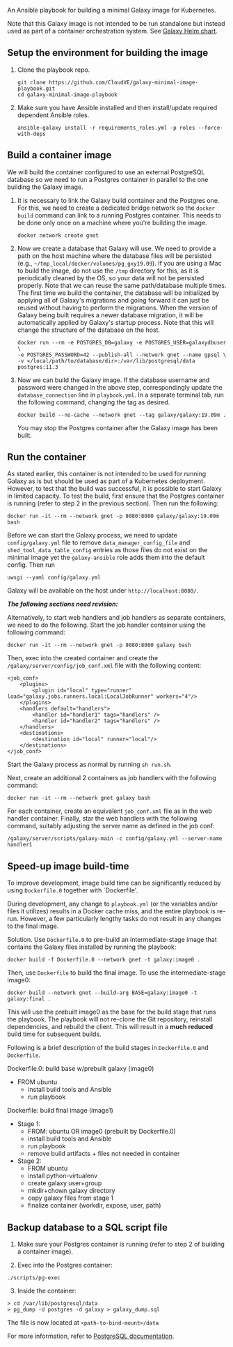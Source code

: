 An Ansible playbook for building a minimal Galaxy image for Kubernetes.

Note that this Galaxy image is not intended to be run standalone but instead
used as part of a container orchestration system. See [Galaxy Helm
chart](https://github.com/galaxyproject/galaxy-helm).

## Setup the environment for building the image
1. Clone the playbook repo.

    ```
    git clone https://github.com/CloudVE/galaxy-minimal-image-playbook.git
    cd galaxy-minimal-image-playbook
    ```

2. Make sure you have Ansible installed and then install/update required
   dependent Ansible roles.

    ```
    ansible-galaxy install -r requirements_roles.yml -p roles --force-with-deps
    ```

## Build a container image
We will build the container configured to use an external PostgreSQL database
so we need to run a Postgres container in parallel to the one building the
Galaxy image.

1. It is necessary to link the Galaxy build container and the Postgres one. For
   this, we need to create a dedicated bridge network so the `docker build`
   command can link to a running Postgres container. This needs to be done only
   once on a machine where you're building the image.

    ```
    docker network create gnet
    ```

2. Now we create a database that Galaxy will use. We need to provide a path on
   the host machine where the database files will be persisted (e.g.,
   `~/tmp_local/docker/volumes/pg_gxy19.09`). If you are using a Mac to build
   the image, do not use the `/tmp` directory for this, as it is periodically
   cleaned by the OS, so your data will not be persisted properly. Note that we
   can reuse the same path/database multiple times. The first time we build the
   container, the database will be initialized by applying all of Galaxy's
   migrations and going forward it can just be reused without having to perform
   the migrations. When the version of Galaxy being built requires a newer
   database migration, it will be automatically applied by Galaxy's startup
   process. Note that this will change the structure of the database on the
   host.

    ```
    docker run --rm -e POSTGRES_DB=galaxy -e POSTGRES_USER=galaxydbuser \
    -e POSTGRES_PASSWORD=42 --publish-all --network gnet --name gpsql \
    -v </local/path/to/database/dir>:/var/lib/postgresql/data postgres:11.3
    ```

3. Now we can build the Galaxy image. If the database username and password
   were changed in the above step, correspondingly update the
   `database_connection` line in `playbook.yml`. In a separate terminal tab,
   run the following command, changing the tag as desired.

    ```
    docker build --no-cache --network gnet --tag galaxy/galaxy:19.09m .
    ```

   You may stop the Postgres container after the Galaxy image has been built.

## Run the container
As stated earlier, this container is not intended to be used for running Galaxy
as is but should be used as part of a Kubernetes deployment. However, to test
that the build was successful, it is possible to start Galaxy in limited
capacity. To test the build, first ensure that the Postgres container is
running (refer to step 2 in the previous section). Then run the following:

```
docker run -it --rm --network gnet -p 8080:8080 galaxy/galaxy:19.09m bash
```

Before we can start the Galaxy process, we need to update `config/galaxy.yml`
file to remove `data_manager_config_file` and `shed_tool_data_table_config`
entries as those files do not exist on the minimal image yet the
`galaxy-ansible` role adds them into the default config. Then run

```
uwsgi --yaml config/galaxy.yml
```

Galaxy will be available on the host under `http://localhost:8080/`.


***The following sections need revision:***

Alternatively, to start web handlers and job handlers as separate containers,
we need to do the following.
Start the job handler container using the following command:
```
docker run -it --rm --network gnet -p 8080:8080 galaxy bash
```

Then, exec into the created container and create the
`/galaxy/server/config/job_conf.xml` file with the following content:

```
<job_conf>
    <plugins>
        <plugin id="local" type="runner" load="galaxy.jobs.runners.local:LocalJobRunner" workers="4"/>
    </plugins>
    <handlers default="handlers">
        <handler id="handler1" tags="handlers" />
        <handler id="handler2" tags="handlers" />
    </handlers>
    <destinations>
        <destination id="local" runner="local"/>
    </destinations>
</job_conf>
```

Start the Galaxy process as normal by running `sh run.sh`.

Next, create an additional 2 containers as job handlers with the following
command:

```
docker run -it --rm --network gnet galaxy bash
```

For each container, create an equivalent `job_conf.xml` file as in the web
handler container. Finally, star the web handlers with the following command,
suitably adjusting the server name as defined in the job conf:

```
/galaxy/server/scripts/galaxy-main -c config/galaxy.yml --server-name handler1
```

## Speed-up image build-time

To improve development, image build time can be significantly reduced by using
`Dockerfile.0` together with `Dockerfile'.

During development, any change to `playbook.yml` (or the variables and/or files
it utilizes) results in a Docker cache miss, and the entire playbook is re-run.
However, a few particularly lengthy tasks do not result in any changes to the
final image.

Solution. Use `Dockerfile.0` to pre-build an intermediate-stage image that
contains the Galaxy files installed by running the playbook:

`docker build -f Dockerfile.0 --network gnet -t galaxy:image0 .`

Then, use `Dockerfile` to build the final image. To use the intermediate-stage
image0:

`docker build --network gnet --build-arg BASE=galaxy:image0 -t galaxy:final .`

This will use the prebuilt image0 as the base for the build stage that runs the
playbook. The playbook will not re-clone the Git repository, reinstall
dependencies, and rebuild the client. This will result in a **much reduced**
build time for subsequent builds.

Following is a brief description of the build stages in `Dockerfile.0` and
`Dockerfile`.

Dockerfile.0: build base w/prebuilt galaxy (image0)
- FROM ubuntu
    - install build tools and Ansible
    - run playbook

Dockerfile: build final image (image1)
- Stage 1:
    - FROM: ubuntu OR image0 (prebuilt by Dockerfile.0)
    - install build tools and Ansible
    - run playbook
    - remove build artifacts + files not needed in container
- Stage 2:
    - FROM ubuntu
    - install python-virtualenv
    - create galaxy user+group
    - mkdir+chown galaxy directory
    - copy galaxy files from stage 1
    - finalize container (workdir, expose, user, path)

## Backup database to a SQL script file

1. Make sure your Postgres container is running (refer to step 2 of building a
   container image).

2. Exec into the Postgres container:
```
./scripts/pg-exec
```

3. Inside the container:
```
> cd /var/lib/postgresql/data
> pg_dump -U postgres -d galaxy > galaxy_dump.sql
```
The file is now located at `<path-to-bind-mount>/data`

For more information, refer to
[PostgreSQL documentation](https://www.postgresql.org/docs/10/app-pgdump.html).
